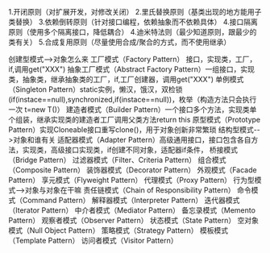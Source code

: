 1.开闭原则（对扩展开发，对修改关闭）
2.里氏替换原则（基类出现的地方能用子类替换）
3.依赖倒转原则（针对接口编程，依赖抽象而不依赖具体）
4.接口隔离原则（使用多个隔离接口，降低耦合）
4.迪米特法则（最少知道原则，跟最少的类有关）
5.合成复用原则（尽量使用合成/聚合的方式，而不使用继承）


创建型模式-->对象怎么来
	工厂模式（Factory Pattern）  接口，实现类，工厂，if,调用get("XXX")
	抽象工厂模式（Abstract Factory Pattern）一组接口，实现类，抽象类，继承抽象类的工厂，if,工厂创建器，调用get("XXX")
	单例模式（Singleton Pattern）static实例，懒汉，饿汉，双检锁(if(instace==null),synchronized,if(instace==null))，枚举（构造方法只会执行一次 t=new T()）
	建造者模式（Builder Pattern）一个接口多个方法，实现类单个组装，继承实现类的建造者工厂调用父类方法return this
	原型模式（Prototype Pattern）实现Cloneable接口重写clone()，用于对象创新非常繁琐
结构型模式-->对象和谁有关
	适配器模式（Adapter Pattern）高级通用接口，接口包含各自方法，实现类，高级接口实现类，if创建不同对象，适配器if条件，
	桥接模式（Bridge Pattern）
	过滤器模式（Filter、Criteria Pattern）
	组合模式（Composite Pattern）
	装饰器模式（Decorator Pattern）
	外观模式（Facade Pattern）
	享元模式（Flyweight Pattern）
	代理模式（Proxy Pattern）
行为型模式-->对象与对象在干嘛
	责任链模式（Chain of Responsibility Pattern）
	命令模式（Command Pattern）
	解释器模式（Interpreter Pattern）
	迭代器模式（Iterator Pattern）
	中介者模式（Mediator Pattern）
	备忘录模式（Memento Pattern）
	观察者模式（Observer Pattern）
	状态模式（State Pattern）
	空对象模式（Null Object Pattern）
	策略模式（Strategy Pattern）
	模板模式（Template Pattern）
	访问者模式（Visitor Pattern）